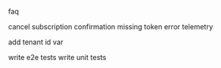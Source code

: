 faq

cancel subscription confirmation
missing token error
telemetry

add tenant id var

write e2e tests
write unit tests